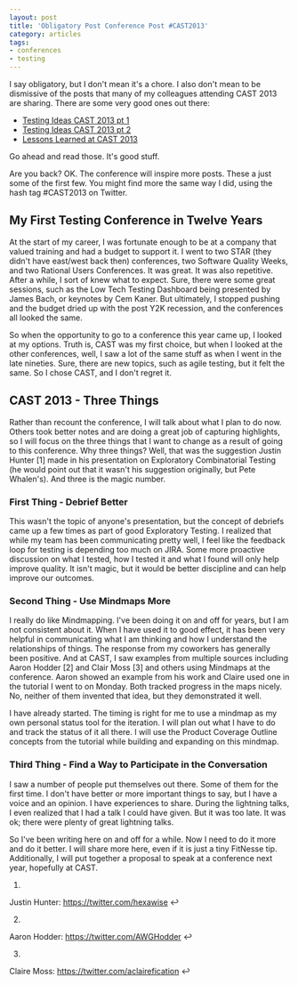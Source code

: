 ```yaml
---
layout: post
title: 'Obligatory Post Conference Post #CAST2013'
category: articles
tags:
- conferences
- testing
---
```

I say obligatory, but I don't mean it's a chore. I also don't mean to be
dismissive of the posts that many of my colleagues attending CAST 2013 are
sharing. There are some very good ones out there:

* [Testing Ideas CAST 2013 pt 1](http://rhythmoftesting.blogspot.com/2013/08/testing-ideas-cast-2013-pt-1.html)
* [Testing Ideas CAST 2013 pt 2](http://rhythmoftesting.blogspot.com/2013/08/testing-ideas-cast-2013-pt-2.html)
* [Lessons Learned at CAST 2013](http://vscomputer.wordpress.com/2013/08/31/lessons-learned-at-cast-2013/) 


Go ahead and read those. It's good stuff.

Are you back? OK. The conference will inspire more posts. These a just some of
the first few. You might find more the same way I did, using the hash tag
#CAST2013 on Twitter.

## My First Testing Conference in Twelve Years

At the start of my career, I was fortunate enough to be at a company that
valued training and had a budget to support it. I went to two STAR (they
didn't have east/west back then) conferences, two Software Quality Weeks, and
two Rational Users Conferences. It was great. It was also repetitive. After a
while, I sort of knew what to expect. Sure, there were some great sessions,
such as the Low Tech Testing Dashboard being presented by James Bach, or
keynotes by Cem Kaner. But ultimately, I stopped pushing and the budget dried
up with the post Y2K recession, and the conferences all looked the same.

So when the opportunity to go to a conference this year came up, I looked at
my options. Truth is, CAST was my first choice, but when I looked at the other
conferences, well, I saw a lot of the same stuff as when I went in the late
nineties. Sure, there are new topics, such as agile testing, but it felt the
same. So I chose CAST, and I don't regret it.

## CAST 2013 - Three Things

Rather than recount the conference, I will talk about what I plan to do now.
Others took better notes and are doing a great job of capturing highlights, so
I will focus on the three things that I want to change as a result of going to
this conference. Why three things? Well, that was the suggestion Justin Hunter
[1] made in his presentation on Exploratory Combinatorial Testing (he would
point out that it wasn't his suggestion originally, but Pete Whalen's). And
three is the magic number.

### First Thing - Debrief Better

This wasn't the topic of anyone's presentation, but the concept of debriefs
came up a few times as part of good Exploratory Testing. I realized that while
my team has been communicating pretty well, I feel like the feedback loop for
testing is depending too much on JIRA. Some more proactive discussion on what
I tested, how I tested it and what I found will only help improve quality. It
isn't magic, but it would be better discipline and can help improve our
outcomes.

### Second Thing - Use Mindmaps More

I really do like Mindmapping. I've been doing it on and off for years, but I
am not consistent about it. When I have used it to good effect, it has been
very helpful in communicating what I am thinking and how I understand the
relationships of things. The response from my coworkers has generally been
positive. And at CAST, I saw examples from multiple sources including Aaron
Hodder [2] and Clair Moss [3] and others using Mindmaps at the conference.
Aaron showed an example from his work and Claire used one in the tutorial I
went to on Monday. Both tracked progress in the maps nicely. No, neither of
them invented that idea, but they demonstrated it well.

I have already started. The timing is right for me to use a mindmap as my own
personal status tool for the iteration. I will plan out what I have to do and
track the status of it all there. I will use the Product Coverage Outline
concepts from the tutorial while building and expanding on this mindmap.

### Third Thing - Find a Way to Participate in the Conversation

I saw a number of people put themselves out there. Some of them for the first
time. I don't have better or more important things to say, but I have a voice
and an opinion. I have experiences to share. During the lightning talks, I
even realized that I had a talk I could have given. But it was too late. It
was ok; there were plenty of great lightning talks.

So I've been writing here on and off for a while. Now I need to do it more and
do it better. I will share more here, even if it is just a tiny FitNesse tip.
Additionally, I will put together a proposal to speak at a conference next
year, hopefully at CAST.





  1.
Justin Hunter: https://twitter.com/hexawise  ↩

  2.
Aaron Hodder: https://twitter.com/AWGHodder  ↩

  3.
Claire Moss: https://twitter.com/aclairefication  ↩






